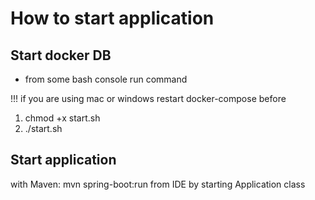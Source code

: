 # How to start application

## Start docker DB

- from some bash console run command

!!! if you are using mac or windows restart docker-compose before

1. chmod +x start.sh
2. ./start.sh


## Start application
with Maven: mvn spring-boot:run
from IDE by starting Application class